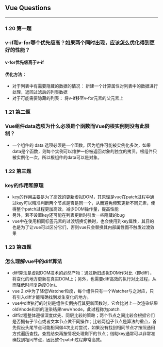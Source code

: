 ## Vue Questions
---
### 1.20 第一题
### v-if和v-for哪个优先级高？如果两个同时出现，应该怎么优化得到更好的性能？
  
#### v-for优先级高于v-if  

#### 优化方法： 
- 对于列表中有需要隐藏的数据的情况： 新建一个计算属性对列表中的数据进行处理，返回过滤后的列表数据
- 对于可能需要隐藏的列表： 将v-if移至v-for元素的父元素上

### 1.21 第二题
### Vue组件data选项为什么必须是个函数而Vue的根实例则没有此限制？
- 一个组件的 data 选项必须是一个函数，因为组件可能被实例化多次，如果data是个函数，则每个实例可以维护一份被返回对象的独立的拷贝。根组件只被实例化一次，所以根组件的data可以是对象。

### 1.22 第三题
### key的作用和原理
- key的作用主要是为了高效的更新虚拟DOM，其原理是vue在patch过程中通过key可以精准判断两个节点是否是同一个，从而避免频繁更新不同元素，使得整个patch过程更加高效，减少DOM操作量，提高性能
- 另外，若不设置key还可能在列表更新时引发一些隐藏的bug
- vue中在使用相同标签元素的过渡切换切换时，也会使用到key属性，其目的也是为了让vue可以区分它们，否则vue只会替换其内部属性而不触发过渡效果

### 1.23 第四题
### 怎么理解vue中的diff算法
- diff算法是虚拟DOM技术的必然产物：通过新旧虚拟DOM作对比（即diff），将变化的地方更新在真实DOM上；另外，也需要diff高效的执行对比过程，从而降低时间复杂度O(n)。
- vue 2.x中为了降低Watcher粒度，每个组件只有一个Watcher与之对应，只有引入diff才能精确找到发生变化的地方。
- vue中diff执行的时刻是组件实例执行其更新函数时，它会比对上一次渲染结果oldVnode和新的渲染结果newVnode，此过程称为patch.
- diff过程整体遵循深度优先、同层比较的策略；两个节点之间比较会根据它们是否拥有子节点或者文本节点做不同操作；比较两组子节点是算法的重点，首先假设头尾节点可能相同做4次比对尝试，如果没有找到相同节点才按照通用方式遍历查找，查找结束再按情况处理剩下的节点；借助key通常可以非常准确找到相同节点，因此整个patch过程非常高效。
